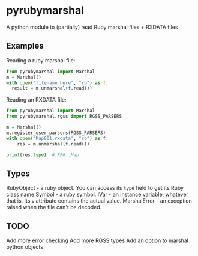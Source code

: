 # pyrubymarshal
A python module to (partially) read Ruby marshal files + RXDATA files

## Examples

Reading a ruby marshal file:
```python
from pyrubymarshal import Marshal
m = Marshal()
with open("filename here", "rb") as f:
  result = m.unmarshal(f.read())
```

Reading an RXDATA file:
```python
from pyrubymarshal import Marshal
from pyrubymarshal.rgss import RGSS_PARSERS

m = Marshal()
m.register_user_parsers(RGSS_PARSERS)
with open("Map001.rxdata", "rb") as f:
    res = m.unmarshal(f.read())

print(res.type)  # RPG::Map
```

## Types
RubyObject - a ruby object. You can access its `type` field to get its Ruby class name
Symbol - a ruby symbol.
IVar - an instance variable, whatever that is. Its `v` attribute contains the actual value.
MarshalError - an exception raised when the file can't be decoded.

## TODO
Add more error checking
Add more RGSS types
Add an option to marshal python objects
